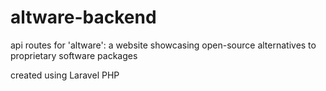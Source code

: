 # altware-backend
api routes for 'altware': a website showcasing open-source alternatives to proprietary software packages


created using Laravel PHP
